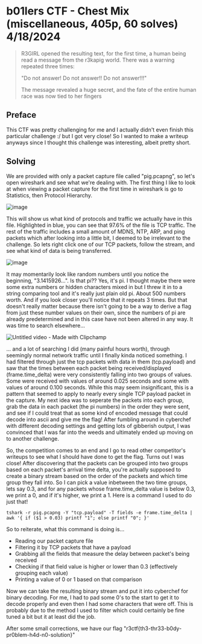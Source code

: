 # b01lers CTF - Chest Mix (miscellaneous, 405p, 60 solves) 4/18/2024

> R3GIRL opened the resulting text, for the first time, a human being read a message from the r3kapig world. There was a warning repeated three times:
> 
> "Do not answer! Do not answer!! Do not answer!!!"
> 
> The message revealed a huge secret, and the fate of the entire human race was now tied to her fingers

## Preface
This CTF was pretty challenging for me and I actually didn't even finish this particular challenge :/ but I got very close! So I wanted to make a writeup anyways since I thought this challenge was interesting, albeit pretty short.

## Solving
We are provided with only a packet capture file called "pig.pcapng", so let's open wireshark and see what we're dealing with. The first thing I like to look at when viewing a packet capture for the first time in wireshark is go to Statistics, then Protocol Hierarchy.

![image](https://github.com/user-attachments/assets/d393cb5d-cffc-44d7-af46-aa86e083fce2)

This will show us what kind of protocols and traffic we actually have in this file. Highlighted in blue, you can see that 97.6% of the file is TCP traffic. The rest of the traffic includes a small amount of MDNS, NTP, ARP, and ping packets which after looking into a little bit, I deemed to be irrelevant to the challenge. So lets right click one of our TCP packets, follow the stream, and see what kind of data is being transferred.

![image](https://github.com/user-attachments/assets/638ca271-95d6-4fac-afd0-399003262cde)

It may momentarily look like random numbers until you notice the beginning, "3.1415926...". Is that pi?? Yes, it's pi. I thought maybe there were some extra numbers or hidden characters mixed in but I threw it in to a string comparing tool and it's really just plain old pi. About 500 numbers worth. And if you look closer you'll notice that it repeats 3 times. But that doesn't really matter because there isn't going to be a way to derive a flag from just these number values on their own, since the numbers of pi are already predetermined and in this case have not been altered in any way. It was time to search elsewhere...


![Untitled video - Made with Clipchamp](https://github.com/user-attachments/assets/974d7bc4-4850-4b9d-afd5-9766e7c88684)

... and a lot of searching I did (many painful hours worth), through seemingly normal network traffic until I finally kinda noticed something. I had filtered through just the tcp packets with data in them (tcp.payload) and saw that the times between each packet being received/displayed (frame.time_delta) were very consistently falling into two groups of values. Some were received with values of around 0.025 seconds and some with values of around 0.100 seconds. While this may seem insignificant, this is a pattern that seemed to apply to nearly every single TCP payload packet in the capture. My next idea was to seperate the packets into each group, grab the data in each packet (the pi numbers) in the order they were sent, and see if I could treat that as some kind of encoded message that could decode into ascii and give me the flag! After fumbling around in cyberchef with different decoding settings and getting lots of gibberish output, I was convinced that I was far into the weeds and ultimately ended up moving on to another challenge.

So, the competition comes to an end and I go to read other competitor's writeups to see what I should have done to get the flag. Turns out I was close! After discovering that the packets can be grouped into two groups based on each packet's arrival time delta, you're actually supposed to create a binary stream based on the order of the packets and which time group they fall into. So I can pick a value inbetween the two time groups, lets say 0.3, and for any packets whose frame.time_delta value is below 0.3, we print a 0, and if it's higher, we print a 1. Here is a command I used to do just that!

`tshark -r pig.pcapng -Y "tcp.payload" -T fields -e frame.time_delta | awk '{ if ($1 > 0.03) printf "1"; else printf "0"; }'`

So to reiterate, what this command is doing is...
- Reading our packet capture file
- Filtering it by TCP packets that have a payload
- Grabbing all the fields that measure the delay between packet's being received
- Checking if that field value is higher or lower than 0.3 (effectively grouping each value)
- Printing a value of 0 or 1 based on that comparison

Now we can take the resulting binary stream and put it into cyberchef for binary decoding. For me, I had to pad some 0's to the start to get it to decode properly and even then I had some characters that were off. This is probably due to the method I used to filter which could certainly be fine tuned a bit but it at least did the job.




After some small corrections, we have our flag "r3ctf{th3-thr33-b0dy-pr0blem-h4d-n0-solution}"
